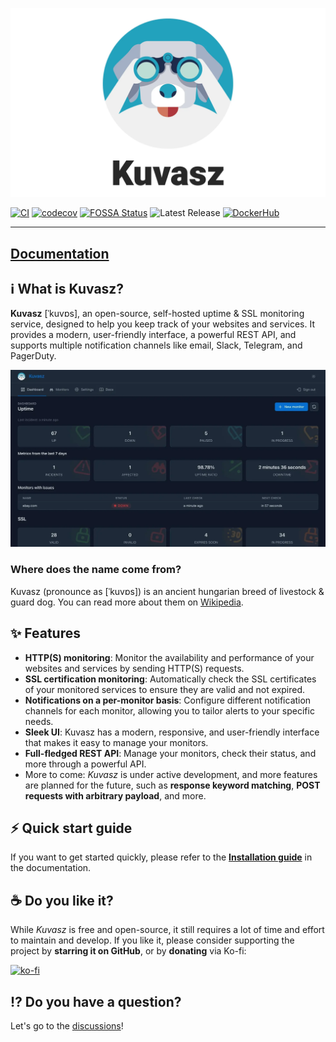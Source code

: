 ![Kuvasz](docs/docs/images/kuvasz_banner.webp)

[![CI](https://github.com/kuvasz-uptime/kuvasz/actions/workflows/main.yml/badge.svg)](https://github.com/kuvasz-uptime/kuvasz/actions/workflows/main.yml)
[![codecov](https://codecov.io/gh/kuvasz-uptime/kuvasz/branch/main/graph/badge.svg?token=67X0CD3CGY)](https://codecov.io/gh/kuvasz-uptime/kuvasz)
[![FOSSA Status](https://app.fossa.com/api/projects/git%2Bgithub.com%2Fkuvasz-uptime%2Fkuvasz.svg?type=shield)](https://app.fossa.com/projects/git%2Bgithub.com%2Fkuvasz-uptime%2Fkuvasz?ref=badge_shield)
![Latest Release](https://badgen.net/github/release/kuvasz-uptime/kuvasz)
[![DockerHub](https://badgen.net/badge/docker/hub/blue?icon=docker)](https://hub.docker.com/r/kuvaszmonitoring/kuvasz)

---

## [Documentation](https://kuvasz-uptime.dev)

## ℹ️  What is Kuvasz?

**Kuvasz** [ˈkuvɒs], an open-source, self-hosted uptime & SSL monitoring service, designed to help you keep track of your websites and services. It provides a modern, user-friendly interface, a powerful REST API, and supports multiple notification channels like email, Slack, Telegram, and PagerDuty.

![Kuvasz](docs/docs/images/feature_carousel.webp)

### Where does the name come from?

Kuvasz (pronounce as [ˈkuvɒs]) is an ancient hungarian breed of livestock & guard dog. You can read more about them on [Wikipedia](https://en.wikipedia.org/wiki/Kuvasz).

## ✨ Features

- **HTTP(S) monitoring**: Monitor the availability and performance of your websites and services by sending HTTP(S) requests.
- **SSL certification monitoring**: Automatically check the SSL certificates of your monitored services to ensure they are valid and not expired.
- **Notifications on a per-monitor basis**: Configure different notification channels for each monitor, allowing you to tailor alerts to your specific needs.
- **Sleek UI**: Kuvasz has a modern, responsive, and user-friendly interface that makes it easy to manage your monitors.
- **Full-fledged REST API**: Manage your monitors, check their status, and more through a powerful API.
- More to come: _Kuvasz_ is under active development, and more features are planned for the future, such as **response keyword matching**, **POST requests with arbitrary payload**, and more.

## ⚡️  Quick start guide

If you want to get started quickly, please refer to the [**Installation guide**](https://kuvasz-uptime.dev/setup/installation/) in the documentation.

## ☕️ Do you like it?

While _Kuvasz_ is free and open-source, it still requires a lot of time and effort to maintain and develop. If you like it, please consider supporting the project by **starring it on GitHub**, or by **donating** via Ko-fi:

[![ko-fi](https://ko-fi.com/img/githubbutton_sm.svg)](https://ko-fi.com/L4L31DH59D)

## ⁉️ Do you have a question?

Let's go to the [discussions](https://github.com/kuvasz-uptime/kuvasz/discussions)!
